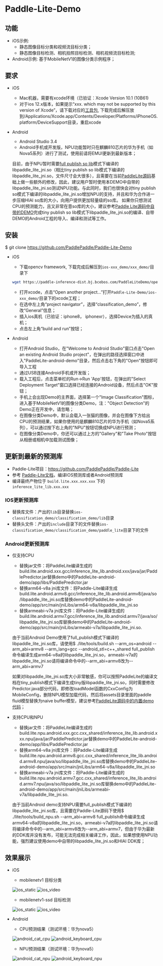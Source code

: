 # Paddle-Lite-Demo


## 功能
* iOS示例: 
    * 静态图像目标分类和视频流目标分类；
    * 静态图像目标检测、相机拍照目标检测、相机视频流目标检测;
* Android示例: 基于MobileNetV1的图像分类示例程序；

## 要求

* iOS
    * Mac机器，需要有xcode环境（已验证：Xcode Version 10.1 (10B61)
    * 对于ios 12.x版本，如果提示“xxx.  which may not be supported by this version of Xcode”，请下载对应的[工具包]( https://github.com/iGhibli/iOS-DeviceSupport), 下载完成后解压放到/Applications/Xcode.app/Contents/Developer/Platforms/iPhoneOS.platform/DeviceSupport目录，重启xcode

* Android
    * Android Studio 3.4
    * Android手机或开发版，NPU功能暂时只在麒麟810芯片的华为手机（如Nova5系列）进行了测试，使用前请将EMUI更新到最新版本；
    
    目前，由于NPU暂时需要[full publish so lib](https://github.com/PaddlePaddle/Paddle-Lite/wiki/use_docker_install#%E7%BC%96%E8%AF%91lite)模式下编译的libpaddle_lite_jni.so（相比tiny publish so lib模式下编译的libpaddle_lite_jni.so，文件尺寸会大很多），且需要在当前[PaddleLite源码](https://github.com/PaddlePaddle/Paddle-Lite)基础上做一些额外的修改，因此，建议用户暂时使用本DEMO中自带的libpaddle_lite_jni.so测试NPU功能。与此同时，我们也很快会对tiny publish so模式下编译的libpaddle_lite_jni.so增加NPU的支持，并且和华为合作进一步压缩HIAI so库的大小，向用户提供更加轻量级的so库。
    如果你只想测试CPU的预测能力，且又非常在意so库的大小，建议参考[Paddle Lite源码中自带的DEMO](https://github.com/PaddlePaddle/Paddle-Lite/wiki/demos)完成tiny publish so lib模式下libpaddle_lite_jni.so的编译、自带DEMO的Android工程的导入、编译和测试等工作。


## 安装
$ git clone https://github.com/PaddlePaddle/Paddle-Lite-Demo

* iOS
    * 下载opencv framework, 下载完成后解压到`ios-xxx_demo/xxx_demo/`目录下
    ```bash
    wget https://paddle-inference-dist.bj.bcebos.com/PaddleLiteDemo/opencv2.framework.zip
    ```
    * 打开xcode，点击“Open another project…”打开`Paddle-Lite-Demo/ios-xxx_demo/`目录下的xcode工程；
    * 在选中左上角“project navigator”，选择“classification_demo”，修改“General”信息；
    * 插入ios真机（已验证：iphone8， iphonexr），选择Device为插入的真机；
    * 点击左上角“build and run”按钮；

* Android
    * 打开Android Studio，在"Welcome to Android Studio"窗口点击"Open an existing Android Studio project"，在弹出的路径选择窗口中进入"PaddleLite-android-demo"目录，然后点击右下角的"Open"按钮即可导入工程
    * 通过USB连接Android手机或开发版；
    * 载入工程后，点击菜单栏的Run->Run 'App'按钮，在弹出的"Select Deployment Target"窗口选择已经连接的Android设备，然后点击"OK"按钮；
    * 手机上会出现Demo的主界面，选择第一个"Image Classification"图标，进入基于MobileNetV1的图像分类Demo，注："Object Detection"的Demo正在开发中，请忽略；
    * 在图像分类Demo中，默认会载入一张猫的图像，并会在图像下方给出CPU的预测结果，如果你使用的是麒麟810芯片的华为手机（如Nova5系列），可以通过按下右上角的"NPU"按钮切换成NPU进行预测；
    * 在图像分类Demo中，你还可以通过上方的"Gallery"和"Take Photo"按钮从相册或相机中加载测试图像；

## 更新到最新的预测库
* Paddle-Lite项目：https://github.com/PaddlePaddle/Paddle-Lite
* 参考 [Paddle-Lite文档](https://github.com/PaddlePaddle/Paddle-Lite/wiki)，编译IOS预测库或者Android预测库
* 编译最终产物位于 `build.lite.xxx.xxx.xxx` 下的 `inference_lite_lib.xxx.xxx`
### IOS更新预测库
* 替换库文件：产出的`lib`目录替换`ios-classification_demo/classification_demo/lib`目录
* 替换头文件：产出的`include`目录下的文件替换`ios-classification_demo/classification_demo/paddle_lite`目录下的文件

### Android更新预测库
* 仅支持CPU
  * 替换jar文件：将PaddleLite编译生成的build.lite.android.xxx.gcc/inference_lite_lib.android.xxx/java/jar/PaddlePredictor.jar替换demo中的PaddleLite-android-demo/app/libs/PaddlePredictor.jar
  * 替换arm64-v8a jni库文件：将Paddle-Lite编译生成build.lite.android.armv8.gcc/inference_lite_lib.android.armv8/java/so/libpaddle_lite_jni.so库替换demo中的PaddleLite-android-demo/app/src/main/jniLibs/arm64-v8a/libpaddle_lite_jni.so
  * 替换armeabi-v7a jni库文件：将Paddle-Lite编译生成的build.lite.android.armv7.gcc/inference_lite_lib.android.armv7/java/so/libpaddle_lite_jni.so库替换demo中的PaddleLite-android-demo/app/src/main/jniLibs/armeabi-v7a/libpaddle_lite_jni.so.

  由于当前Android Demo使用了full_publish模式下编译的libpaddle_lite_jni.so库，请使用$ ./lite/tools/build.sh --arm_os=android --arm_abi=armv8 --arm_lang=gcc --android_stl=c++_shared full_publish 命令编译生成arm64-v8a的libpaddle_lite_jni.so，armeabi-v7a的libpaddle_lite_jni.so请将编译命令中的--arm_abi=armv8改为--arm_abi=armv7

  如果对libpaddle_lite_jni.so库大小非常敏感，你可以按照PaddleLite的编译文档在tiny_publish模式下编译生成tiny版libpaddle_lite_jni.so，同时需要修改Predictor.java部分代码，即修改loadModel函数的CxxConfig为MobileConfig，删除NPU模型加载代码，然后将assets目录里面的paddle fluid模型替换为naive buffer模型，建议参考[PaddleLite源码中的内置demo代码](https://github.com/PaddlePaddle/Paddle-Lite/tree/develop/lite/demo/java/android/PaddlePredictor)；

* 支持CPU和NPU
  * 替换jar文件：将PaddleLite编译生成的build.lite.npu.android.xxx.gcc.cxx_shared/inference_lite_lib.android.xxx.npu/java/jar/PaddlePredictor.jar替换demo中的PaddleLite-android-demo/app/libs/PaddlePredictor.jar
  * 替换arm64-v8a jni库文件：将Paddle-Lite编译生成build.lite.npu.android.armv8.gcc.cxx_shared/inference_lite_lib.android.armv8.npu/java/so/libpaddle_lite_jni.so库替换demo中的PaddleLite-android-demo/app/src/main/jniLibs/arm64-v8a/libpaddle_lite_jni.so
  * 替换armeabi-v7a jni库文件：将Paddle-Lite编译生成的build.lite.npu.android.armv7.gcc.cxx_shared/inference_lite_lib.android.armv7.npu/java/so/libpaddle_lite_jni.so库替换demo中的PaddleLite-android-demo/app/src/main/jniLibs/armeabi-v7a/libpaddle_lite_jni.so.

  由于当前Android demo支持NPU需要full_publish模式下编译的libpaddle_lite_jni.so库，且需要在Paddle-Lite源码下使用$ ./lite/tools/build_npu.sh --arm_abi=armv8 full_publish命令编译生成armv64-v8a的libpaddle_lite_jni.so，armeabi-v7a的libpaddle_lite_jni.so请将编译命令中的--arm_abi=armv8改为--arm_abi=armv7，但由于华为最新的DDK库并没有发布，可能无法完成相关编译工作，因此，如果想使用NPU功能，强烈建议使用demo中自带的libpaddle_lite_jni.so和HIAI DDK库；

## 效果展示

* iOS
    * mobilenetv1 目标分类

    ![ios_static](doc/ios_static.jpg)      ![ios_video](doc/ios_video.jpg)

    * mobilenetv1-ssd 目标检测
    
    ![ios_static](doc/ios-image-detection.jpg)      ![ios_video](doc/ios-video-detection.jpg)

* Android
    * CPU预测结果（测试环境：华为nova5）

    ![android_cat_cpu](doc/android_cat_cpu.jpg)      ![android_keyboard_cpu](doc/android_keyboard_cpu.jpg)

    * NPU预测结果（测试环境：华为nova5）

    ![android_cat_npu](doc/android_cat_npu.jpg)      ![android_keyboard_npu](doc/android_keyboard_npu.jpg)
